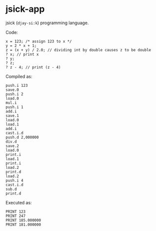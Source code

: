 jsick-app
=========

jsick (`djay-si:k`) programming language.

Code:

    x = 123; /* assign 123 to x */
    y = 2 * x + 1;
    z = (x + y) / 2.0; // dividing int by double causes z to be double
    ? x; // print x
    ? y;
    ? z;
    ? z - 4; // print (z - 4)

Compiled as:

    push.i 123
    save.0
    push.i 2
    load.0
    mul.i
    push.i 1
    add.i
    save.1
    load.0
    load.1
    add.i
    cast.i.d
    push.d 2,000000
    div.d
    save.2
    load.0
    print.i
    load.1
    print.i
    load.2
    print.d
    load.2
    push.i 4
    cast.i.d
    sub.d
    print.d

Executed as:

    PRINT 123
    PRINT 247
    PRINT 185.000000
    PRINT 181.000000

